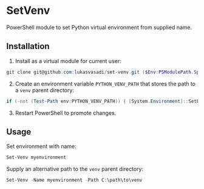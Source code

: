 # SetVenv

PowerShell module to set Python virtual environment from supplied name.

## Installation

1. Install as a virtual module for current user:

```ps1
git clone git@github.com:lukasvasadi/set-venv.git ($Env:PSModulePath.Split(';')[0] + "\SetVenv")
```

2. Create an environment variable `PYTHON_VENV_PATH` that stores the path to a `venv` parent directory:

```ps1
if (-not (Test-Path env:PYTHON_VENV_PATH)) { [System.Environment]::SetEnvironmentVariable('PYTHON_VENV_PATH','C:\path\to\venv',[System.EnvironmentVariableTarget]::User) }
```

3. Restart PowerShell to promote changes.

## Usage

Set environment with name:

```ps1
Set-Venv myenvironment
```

Supply an alternative path to the `venv` parent directory:

```ps1
Set-Venv -Name myenvironment -Path C:\path\to\venv
```
